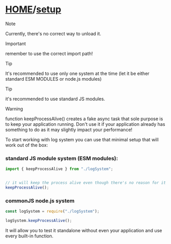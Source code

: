 # [HOME](home.md)/[setup](setup.md)

> [!NOTE]
> Currently, there's no correct way to unload it.

> [!IMPORTANT]
> remember to use the correct import path!

> [!TIP]
> It's recommended to use only one system at the time (let it be either standard ESM MODULES or node.js modules)

> [!TIP]
> it's recommended to use standard JS modules.

> [!WARNING]
> function keepProcessAlive() creates a fake async task that sole purpose is to keep your application running. Don't use it if your application already has something to do as it may slightly impact your performance!

To start working with log system you can use that minimal setup that will work out of the box:

### standard JS module system (ESM modules):

```typescript
import { keepProcessAlive } from "./logSystem";


// it will keep the process alive even though there's no reason for it to be kept alive
keepProcessAlive();
```

### commonJS node.js system

```typescript
const logSystem = require("./logSystem");

logSystem.keepProcessAlive();
```

It will allow you to test it standalone without even your application and use every built-in function.

